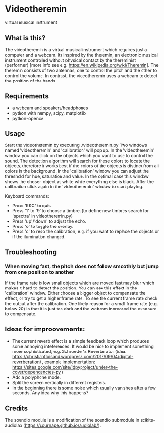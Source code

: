 # Videotheremin
virtual musical instrument

## What is this?
The videotheremin is a virtual musical instrument which requires just a computer and a webcam. Its inspired by the theremin, an electronic musical instrument controlled without physical contact by the thereminist (performer) [more info see e.g. https://en.wikipedia.org/wiki/Theremin]. The theremin consists of two antennas, one to control the pitch and the other to control the volume. In contrast, the videotheremin uses a webcam to detect the position of the hands.

## Requirements
- a webcam and speakers/headphones
- python with numpy, scipy, matplotlib
- python-opencv

## Usage
Start the videotheremin by executing ./videotheremin.py
Two windows named 'videotheremin' and 'calibration' will pop up. In the 'videotheremin' window you can click on the objects which you want to use to control the sound. The detection algorithm will search for these colors to locate the objects, therefore it works best if the colors of the objects is distinct from all colors in the background. In the 'calibration' window you can adjust the threshold for hue, saturation and value. In the optimal case this window shows the chosen object as white while everything else is black. After the calibration click again in the 'videotheremin' window to start playing.

Keyboard commands:
* Press 'ESC' to quit.
* Press '1' to '9' to choose a timbre. (to define new timbres search for 'spectra' in videotheremin.py) 
* Press 'up'/'down' to adjust the echo.
* Press 'o' to toggle the overlay.
* Press 'c' to redo the calibration, e.g. if you want to replace the objects or if the ilumination changed.

## Troubleshooting
### When moving fast, the pitch does not follow smoothly but jump from one position to another 
If the frame rate is low small objects which are moved fast may blur which makes it hard to detect the position. You can see this effect in the 'calibration' window.  Either choose a bigger object to compensate the effect, or try to get a higher frame rate. To see the current frame rate check the output after the calibration. One likely reason for a small frame rate (e.g. below 20) is that it is just too dark and the webcam increased the exposure to compensate. 

## Ideas for improovements:
* The current reverb effect is a simple feedback loop which produces some annoying inteferences. It would be nice to implement something more sophisticated, e.g. Schroeder's Reverberator (idea: https://christianfloisand.wordpress.com/2012/09/04/digital-reverberation/ , example implementation: https://sites.google.com/site/ldpyproject/under-the-cover/dependencies-py )
* Add a polyphone mode. 
* Split the screen vertically in different registers.
* In the beginning there is some noise which usually vanishes after a few seconds. Any idea why this happens?

## Credits
The soundio module is a modification of the soundio submodule in scikits-audiolab (https://cournape.github.io/audiolab/).

